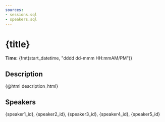 ```yaml
---
sources:
- sessions.sql
- speakers.sql
---
```


<script>
const title = sessions.filter(session => session.id == $page.params.session)[0].title;
const start_datetime = sessions.filter(session => session.id == $page.params.session)[0].start_datetime;
const description = sessions.filter(session => session.id == $page.params.session)[0].description;
const description_html = sessions.filter(session => session.id == $page.params.session)[0].descriptionHtml;
const speaker1_id = sessions.filter(session => session.id == $page.params.session)[0].speaker_1_id;
const speaker2_id = sessions.filter(session => session.id == $page.params.session)[0].speaker_2_id;
const speaker3_id = sessions.filter(session => session.id == $page.params.session)[0].speaker_3_id;
const speaker4_id = sessions.filter(session => session.id == $page.params.session)[0].speaker_4_id;
const speaker5_id = sessions.filter(session => session.id == $page.params.session)[0].speaker_5_id;

</script>

# {title}

**Time:** {fmt(start_datetime, "dddd dd-mmm HH:mmAM/PM")}

## Description

{@html description_html}

## Speakers

{speaker1_id}, {speaker2_id}, {speaker3_id}, {speaker4_id}, {speaker5_id}
